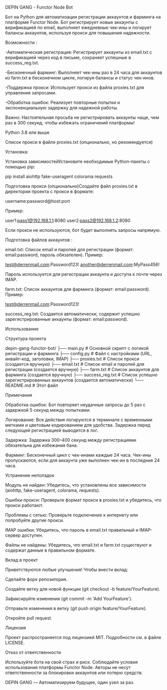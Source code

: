 DEPIN GANG - Functor Node Bot                                                                                                                                                                                        

Бот на Python для автоматизации регистрации аккаунтов и фарминга на платформе Functor Node. Бот регистрирует новые аккаунты с верификацией по email, выполняет ежедневные чек-ины и логирует балансы аккаунтов, используя прокси для повышения надежности.

Возможности :





-Автоматическая регистрация: Регистрирует аккаунты из email.txt с верификацией через код в письме, сохраняет успешные в success_reg.txt. 



-Бесконечный фарминг: Выполняет чек-ины раз в 24 часа для аккаунтов из farm.txt в бесконечном цикле, логируя балансы и статус чек-инов.



-Поддержка прокси: Использует прокси из файла proxies.txt для управления запросами.



-Обработка ошибок: Реализует повторные попытки и экспоненциальную задержку для надежной работы.



Важно: Настоятельная просьба не регистрировать аккаунты чаще, чем раз в 300 секунд, чтобы избежать ограничений платформы!



Python 3.8 или выше



Список прокси в файле proxies.txt (опционально, но рекомендуется)


Установка:



Установка зависимостейУстановите необходимые Python-пакеты с помощью pip:

pip install aiohttp fake-useragent colorama requests



Подготовка прокси (опционально)Создайте файл proxies.txt в директории проекта с прокси в формате:

username:password@host:port

Пример:

user1:pass1@192.168.1.1:8080
user2:pass2@192.168.1.2:8080

Если прокси не используются, бот будет выполнять запросы напрямую.



Подготовка файлов аккаунтов :


email.txt: Список email и паролей для регистрации (формат: email:password, пароль обязателен). Пример:

test@derrenmail.com:Password123!
another@derrenmail.com:MyPass456!

Пароль используется для регистрации аккаунта и доступа к почте через IMAP.



farm.txt: Список аккаунтов для фарминга (формат: email:password). Пример:

test@derrenmail.com:Password123!



success_reg.txt: Создается автоматически, содержит успешно зарегистрированные аккаунты (формат: email:password).

Использование





Структура проекта

depin-gang-functor-bot/
├── main.py           # Основной скрипт с логикой регистрации и фарминга
├── config.py         # Файл с настройками (URL, инвайт-код, заголовки, IMAP)
├── proxies.txt       # Список прокси (создается вручную)
├── email.txt         # Список email и паролей для регистрации (создается вручную)
├── farm.txt          # Список аккаунтов для фарминга (создается вручную)
├── success_reg.txt   # Список успешно зарегистрированных аккаунтов (создается автоматически)
└── README.md         # Этот файл

Примечания






Обработка ошибок: Бот повторяет неудачные запросы до 5 раз с задержкой 5 секунд между попытками.



Логирование: Все действия логируются в терминале с временными метками и цветовым кодированием для удобства. Задержка перед следующей регистрацией выводится в лог.



Задержка: Задержка 300–400 секунд между регистрациями обязательна для избежания бана.



Фарминг: Бесконечный цикл с чек-инами каждые 24 часа. Чек-ины пропускаются, если для аккаунта уже выполнен чек-ин в последние 24 часа.

Устранение неполадок





Модуль не найден: Убедитесь, что установлены все зависимости (aiohttp, fake-useragent, colorama, requests).



Ошибки прокси: Проверьте формат прокси в proxies.txt и убедитесь, что прокси работают.



Проблемы с сетью: Проверьте подключение к интернету или попробуйте другие прокси.



IMAP ошибки: Убедитесь, что пароль в email.txt правильный и IMAP-сервер доступен.



Файлы не найдены: Убедитесь, что email.txt и farm.txt существуют и содержат данные в правильном формате.

Вклад в проект

Приветствуются любые улучшения! Чтобы внести вклад:





Сделайте форк репозитория.



Создайте ветку для новой функции (git checkout -b feature/YourFeature).



Зафиксируйте изменения (git commit -m 'Add YourFeature').



Отправьте изменения в ветку (git push origin feature/YourFeature).



Откройте pull request.

Лицензия

Проект распространяется под лицензией MIT. Подробности см. в файле LICENSE.

Отказ от ответственности

Используйте бота на свой страх и риск. Соблюдайте условия использования платформы Functor Node. Авторы не несут ответственности за блокировки аккаунтов или потерю средств.



DEPIN GANG — Автоматизируем будущее, один узел за раз.
